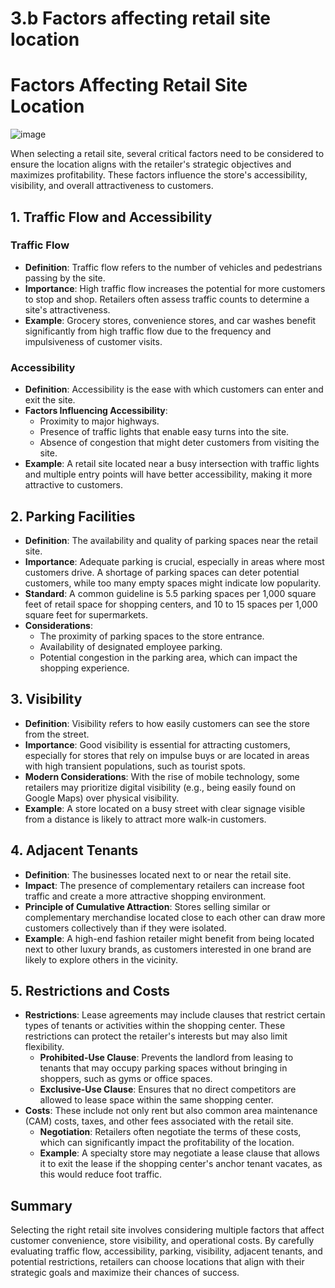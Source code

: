 # 3.b Factors affecting retail site location

# Factors Affecting Retail Site Location
![image](https://github.com/user-attachments/assets/822e4125-b96b-4361-8dce-a87cfc5883bd)

When selecting a retail site, several critical factors need to be considered to ensure the location aligns with the retailer's strategic objectives and maximizes profitability. These factors influence the store's accessibility, visibility, and overall attractiveness to customers.

## 1. Traffic Flow and Accessibility

### Traffic Flow
- **Definition**: Traffic flow refers to the number of vehicles and pedestrians passing by the site.
- **Importance**: High traffic flow increases the potential for more customers to stop and shop. Retailers often assess traffic counts to determine a site's attractiveness.
- **Example**: Grocery stores, convenience stores, and car washes benefit significantly from high traffic flow due to the frequency and impulsiveness of customer visits.

### Accessibility
- **Definition**: Accessibility is the ease with which customers can enter and exit the site.
- **Factors Influencing Accessibility**:
  - Proximity to major highways.
  - Presence of traffic lights that enable easy turns into the site.
  - Absence of congestion that might deter customers from visiting the site.
- **Example**: A retail site located near a busy intersection with traffic lights and multiple entry points will have better accessibility, making it more attractive to customers.

## 2. Parking Facilities
- **Definition**: The availability and quality of parking spaces near the retail site.
- **Importance**: Adequate parking is crucial, especially in areas where most customers drive. A shortage of parking spaces can deter potential customers, while too many empty spaces might indicate low popularity.
- **Standard**: A common guideline is 5.5 parking spaces per 1,000 square feet of retail space for shopping centers, and 10 to 15 spaces per 1,000 square feet for supermarkets.
- **Considerations**:
  - The proximity of parking spaces to the store entrance.
  - Availability of designated employee parking.
  - Potential congestion in the parking area, which can impact the shopping experience.

## 3. Visibility
- **Definition**: Visibility refers to how easily customers can see the store from the street.
- **Importance**: Good visibility is essential for attracting customers, especially for stores that rely on impulse buys or are located in areas with high transient populations, such as tourist spots.
- **Modern Considerations**: With the rise of mobile technology, some retailers may prioritize digital visibility (e.g., being easily found on Google Maps) over physical visibility.
- **Example**: A store located on a busy street with clear signage visible from a distance is likely to attract more walk-in customers.

## 4. Adjacent Tenants
- **Definition**: The businesses located next to or near the retail site.
- **Impact**: The presence of complementary retailers can increase foot traffic and create a more attractive shopping environment.
- **Principle of Cumulative Attraction**: Stores selling similar or complementary merchandise located close to each other can draw more customers collectively than if they were isolated.
- **Example**: A high-end fashion retailer might benefit from being located next to other luxury brands, as customers interested in one brand are likely to explore others in the vicinity.

## 5. Restrictions and Costs
- **Restrictions**: Lease agreements may include clauses that restrict certain types of tenants or activities within the shopping center. These restrictions can protect the retailer's interests but may also limit flexibility.
  - **Prohibited-Use Clause**: Prevents the landlord from leasing to tenants that may occupy parking spaces without bringing in shoppers, such as gyms or office spaces.
  - **Exclusive-Use Clause**: Ensures that no direct competitors are allowed to lease space within the same shopping center.
- **Costs**: These include not only rent but also common area maintenance (CAM) costs, taxes, and other fees associated with the retail site.
  - **Negotiation**: Retailers often negotiate the terms of these costs, which can significantly impact the profitability of the location.
  - **Example**: A specialty store may negotiate a lease clause that allows it to exit the lease if the shopping center's anchor tenant vacates, as this would reduce foot traffic.

## Summary
Selecting the right retail site involves considering multiple factors that affect customer convenience, store visibility, and operational costs. By carefully evaluating traffic flow, accessibility, parking, visibility, adjacent tenants, and potential restrictions, retailers can choose locations that align with their strategic goals and maximize their chances of success.

